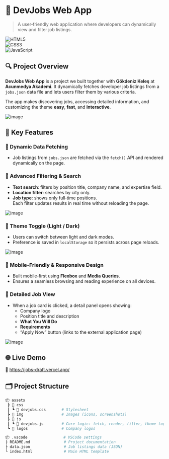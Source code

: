 # 📖 DevJobs Web App

> A user‑friendly web application where developers can dynamically view and filter job listings.

![HTML5](https://img.shields.io/badge/HTML5-E34F26?style=for-the-badge&logo=html5)  
![CSS3](https://img.shields.io/badge/CSS3-1572B6?style=for-the-badge&logo=css3)  
![JavaScript](https://img.shields.io/badge/JavaScript-F7DF1E?style=for-the-badge&logo=javascript)

## 🔍 Project Overview

**DevJobs Web App** is a project we built together with **Gökdeniz Keleş** at **Acunmedya Akademi**. It dynamically fetches developer job listings from a `jobs.json` data file and lets users filter them by various criteria.

The app makes discovering jobs, accessing detailed information, and customizing the theme **easy**, **fast**, and **interactive**.

![image](https://github.com/user-attachments/assets/f3e1335b-271e-4b91-ab00-951226d88d4a)

## 🚀 Key Features

### 🔸 Dynamic Data Fetching  
- Job listings from `jobs.json` are fetched via the `fetch()` API and rendered dynamically on the page.  

### 🔸 Advanced Filtering & Search  
- **Text search**: filters by position title, company name, and expertise field.  
- **Location filter**: searches by city only.  
- **Job type**: shows only full‑time positions.  
Each filter updates results in real time without reloading the page.  

![image](https://github.com/user-attachments/assets/c354b268-30b7-443b-b683-78ee17fc8cef)

### 🔸 Theme Toggle (Light / Dark)  
- Users can switch between light and dark modes.  
- Preference is saved in `localStorage` so it persists across page reloads.

![image](https://github.com/user-attachments/assets/8912b651-1687-405e-bca1-83a2f2ea2ee1)

### 🔸 Mobile‑Friendly & Responsive Design  
- Built mobile‑first using **Flexbox** and **Media Queries**.  
- Ensures a seamless browsing and reading experience on all devices.

### 🔸 Detailed Job View  
- When a job card is clicked, a detail panel opens showing:  
  - Company logo  
  - Position title and description  
  - **What You Will Do**  
  - **Requirements**  
  - “Apply Now” button (links to the external application page)  

![image](https://github.com/user-attachments/assets/ab37b3d8-dd19-4680-af09-13b9d27c1b78)

## 🌐 Live Demo

🔗 https://jobs-draft.vercel.app/


## 🗂️ Project Structure

```bash
📦 assets
 ┣ 📂 css
 ┃ ┗ 📄 devjobs.css       # Stylesheet
 ┣ 📂 img                 # Images (icons, screenshots)
 ┣ 📂 js
 ┃ ┗ 📄 devjobs.js        # Core logic: fetch, render, filter, theme toggle
 ┗ 📂 logos               # Company logos

📦 .vscode                # VSCode settings
├ README.md               # Project documentation
├ data.json               # Job listings data (JSON)
└ index.html              # Main HTML template
